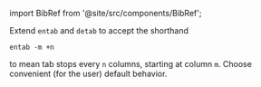 import BibRef from '@site/src/components/BibRef';

Extend `entab` and `detab` to accept the shorthand

```
entab -m +n
```

to mean tab stops every `n` columns, starting at column `m`. Choose convenient
(for the user) default behavior. <BibRef id='KR1988' pages='p. 118'></BibRef>